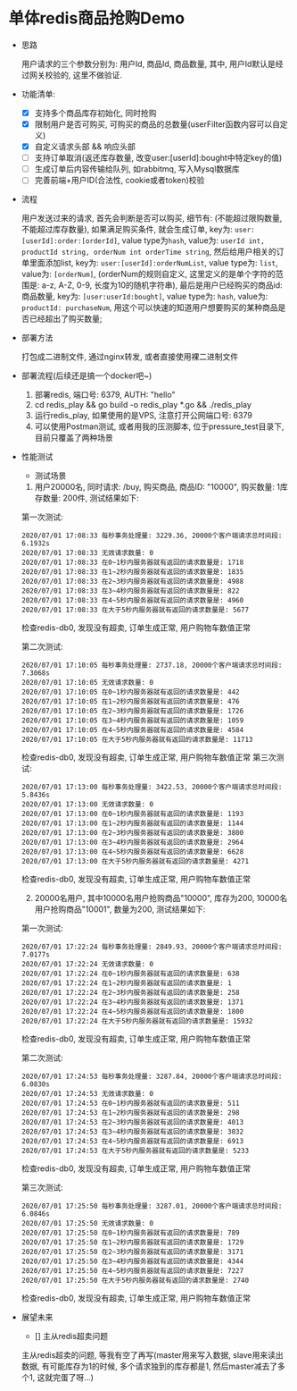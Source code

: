 # 单体redis商品抢购Demo

- 思路

    用户请求的三个参数分别为: 用户Id, 商品Id, 商品数量, 其中, 用户Id默认是经过网关校验的, 这里不做验证.
    
- 功能清单:
    - [x] 支持多个商品库存初始化, 同时抢购
    - [x] 限制用户是否可购买, 可购买的商品的总数量(userFilter函数内容可以自定义)
    - [x] 自定义请求头部 && 响应头部
    - [ ] 支持订单取消(返还库存数量, 改变user:[userId]:bought中特定key的值)
    - [ ] 生成订单后内容传输给队列, 如rabbitmq, 写入Mysql数据库
    - [ ] 完善前端+用户ID(合法性, cookie或者token)校验

- 流程

    用户发送过来的请求, 首先会判断是否可以购买, 细节有: (不能超过限购数量, 不能超过库存数量), 如果满足购买条件, 就会生成订单, key为: `user:[userId]:order:[orderId]`, value type为`hash`, value为: `userId int, productId string, orderNum int orderTime string`, 然后给用户相关的订单里面添加list, key为: `user:[userId]:orderNumList`, value type为: `list`, value为: `[orderNum]`, (orderNum的规则自定义, 这里定义的是单个字符的范围是: a-z, A-Z, 0-9, 长度为10的随机字符串), 最后是用户已经购买的商品id:商品数量, key为: `[user:userId:bought]`, value type为: `hash`, value为: `productId: purchaseNum`, 用这个可以快速的知道用户想要购买的某种商品是否已经超出了购买数量;

- 部署方法

    打包成二进制文件, 通过nginx转发, 或者直接使用裸二进制文件

- 部署流程(后续还是搞一个docker吧~)

    1. 部署redis, 端口号: 6379, AUTH: "hello"
    2. cd redis_play && go build -o redis_play *.go && ./redis_play
    3. 运行redis_play, 如果使用的是VPS, 注意打开公网端口号: 6379
    4. 可以使用Postman测试, 或者用我的压测脚本, 位于pressure_test目录下,
       目前只覆盖了两种场景
    
- 性能测试

    - 测试场景
    1. 用户20000名, 同时请求: /buy, 购买商品, 商品ID: "10000", 购买数量: 1库存数量: 200件, 测试结果如下:
    
    第一次测试:
    ```text
    2020/07/01 17:08:33 每秒事务处理量: 3229.36, 20000个客户端请求总时间段: 6.1932s
    2020/07/01 17:08:33 无效请求数量: 0
    2020/07/01 17:08:33 在0~1秒内服务器就有返回的请求数量是: 1718
    2020/07/01 17:08:33 在1~2秒内服务器就有返回的请求数量是: 1835
    2020/07/01 17:08:33 在2~3秒内服务器就有返回的请求数量是: 4988
    2020/07/01 17:08:33 在3~4秒内服务器就有返回的请求数量是: 822
    2020/07/01 17:08:33 在4~5秒内服务器就有返回的请求数量是: 4960
    2020/07/01 17:08:33 在大于5秒内服务器就有返回的请求数量是: 5677

    ```
    检查redis-db0, 发现没有超卖, 订单生成正常, 用户购物车数值正常
    
    第二次测试:
    ```text
    2020/07/01 17:10:05 每秒事务处理量: 2737.18, 20000个客户端请求总时间段: 7.3068s
    2020/07/01 17:10:05 无效请求数量: 0
    2020/07/01 17:10:05 在0~1秒内服务器就有返回的请求数量是: 442
    2020/07/01 17:10:05 在1~2秒内服务器就有返回的请求数量是: 476
    2020/07/01 17:10:05 在2~3秒内服务器就有返回的请求数量是: 1726
    2020/07/01 17:10:05 在3~4秒内服务器就有返回的请求数量是: 1059
    2020/07/01 17:10:05 在4~5秒内服务器就有返回的请求数量是: 4584
    2020/07/01 17:10:05 在大于5秒内服务器就有返回的请求数量是: 11713

    ```
    检查redis-db0, 发现没有超卖, 订单生成正常, 用户购物车数值正常
    第三次测试:
    ```text
    2020/07/01 17:13:00 每秒事务处理量: 3422.53, 20000个客户端请求总时间段: 5.8436s
    2020/07/01 17:13:00 无效请求数量: 0
    2020/07/01 17:13:00 在0~1秒内服务器就有返回的请求数量是: 1193
    2020/07/01 17:13:00 在1~2秒内服务器就有返回的请求数量是: 1144
    2020/07/01 17:13:00 在2~3秒内服务器就有返回的请求数量是: 3800
    2020/07/01 17:13:00 在3~4秒内服务器就有返回的请求数量是: 2964
    2020/07/01 17:13:00 在4~5秒内服务器就有返回的请求数量是: 6628
    2020/07/01 17:13:00 在大于5秒内服务器就有返回的请求数量是: 4271

    ```
    检查redis-db0, 发现没有超卖, 订单生成正常, 用户购物车数值正常
    
    2. 20000名用户, 其中10000名用户抢购商品"10000", 库存为200, 10000名用户抢购商品"10001", 数量为200, 测试结果如下:
    
    第一次测试:
    ```text
    2020/07/01 17:22:24 每秒事务处理量: 2849.93, 20000个客户端请求总时间段: 7.0177s
    2020/07/01 17:22:24 无效请求数量: 0
    2020/07/01 17:22:24 在0~1秒内服务器就有返回的请求数量是: 638
    2020/07/01 17:22:24 在1~2秒内服务器就有返回的请求数量是: 1
    2020/07/01 17:22:24 在2~3秒内服务器就有返回的请求数量是: 258
    2020/07/01 17:22:24 在3~4秒内服务器就有返回的请求数量是: 1371
    2020/07/01 17:22:24 在4~5秒内服务器就有返回的请求数量是: 1800
    2020/07/01 17:22:24 在大于5秒内服务器就有返回的请求数量是: 15932
    ```
    检查redis-db0, 发现没有超卖, 订单生成正常, 用户购物车数值正常
  
    第二次测试:
    ```text
    2020/07/01 17:24:53 每秒事务处理量: 3287.84, 20000个客户端请求总时间段: 6.0830s
    2020/07/01 17:24:53 无效请求数量: 0
    2020/07/01 17:24:53 在0~1秒内服务器就有返回的请求数量是: 511
    2020/07/01 17:24:53 在1~2秒内服务器就有返回的请求数量是: 298
    2020/07/01 17:24:53 在2~3秒内服务器就有返回的请求数量是: 4013
    2020/07/01 17:24:53 在3~4秒内服务器就有返回的请求数量是: 3032
    2020/07/01 17:24:53 在4~5秒内服务器就有返回的请求数量是: 6913
    2020/07/01 17:24:53 在大于5秒内服务器就有返回的请求数量是: 5233
    ```
    检查redis-db0, 发现没有超卖, 订单生成正常, 用户购物车数值正常
  
    第三次测试:
    ```text
    2020/07/01 17:25:50 每秒事务处理量: 3287.01, 20000个客户端请求总时间段: 6.0846s
    2020/07/01 17:25:50 无效请求数量: 0
    2020/07/01 17:25:50 在0~1秒内服务器就有返回的请求数量是: 789
    2020/07/01 17:25:50 在1~2秒内服务器就有返回的请求数量是: 1729
    2020/07/01 17:25:50 在2~3秒内服务器就有返回的请求数量是: 3171
    2020/07/01 17:25:50 在3~4秒内服务器就有返回的请求数量是: 4344
    2020/07/01 17:25:50 在4~5秒内服务器就有返回的请求数量是: 7227
    2020/07/01 17:25:50 在大于5秒内服务器就有返回的请求数量是: 2740
    ```
    检查redis-db0, 发现没有超卖, 订单生成正常, 用户购物车数值正常
    
- 展望未来

    - [] 主从redis超卖问题
    
    主从redis超卖的问题, 等我有空了再写(master用来写入数据, slave用来读出数据, 有可能库存为1的时候, 多个请求独到的库存都是1, 然后master减去了多个1, 这就完蛋了呀...)
